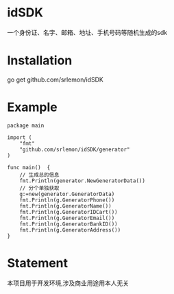 # idSDK
一个身份证、名字、邮箱、地址、手机号码等随机生成的sdk

# Installation
go get github.com/srlemon/idSDK

# Example

```golang
package main

import (
	"fmt"
	"github.com/srlemon/idSDK/generator"
)

func main()  {
	// 生成总的信息
	fmt.Println(generator.NewGeneratorData())
	// 分个单独获取
	g:=new(generator.GeneratorData)
	fmt.Println(g.GeneratorPhone())
	fmt.Println(g.GeneratorName())
	fmt.Println(g.GeneratorIDCart())
	fmt.Println(g.GeneratorEmail())
	fmt.Println(g.GeneratorBankID())
	fmt.Println(g.GeneratorAddress())
}

```

# Statement
本项目用于开发环境,涉及商业用途用本人无关
